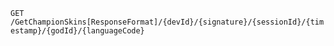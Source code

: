 `GET` `/GetChampionSkins[ResponseFormat]/{devId}/{signature}/{sessionId}/{timestamp}/{godId}/{languageCode}`

